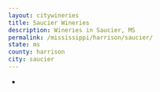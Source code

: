 ```yaml
---
layout: citywineries
title: Saucier Wineries
description: Wineries in Saucier, MS
permalink: /mississippi/harrison/saucier/
state: ms
county: harrison
city: saucier
---
```

-
